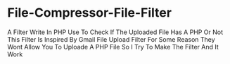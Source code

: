 # File-Compressor-File-Filter
A Filter Write In PHP Use To Check If The Uploaded File Has A PHP Or Not
This Filter Is Inspired By Gmail File Upload Filter For Some Reason They Wont Allow You To Uploade A PHP File So I Try To Make The Filter And It Work
